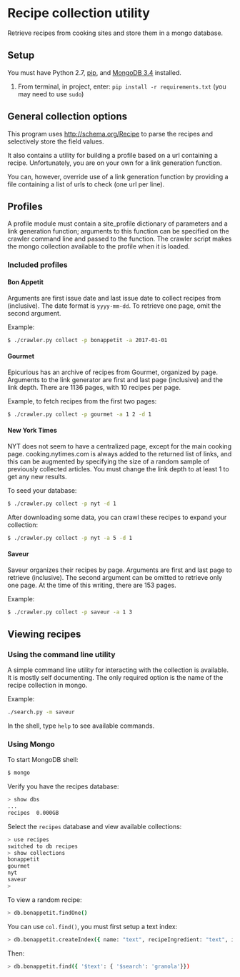 # Recipe collection utility

Retrieve recipes from cooking sites and store them in a mongo database.

## Setup

You must have Python 2.7, [pip](https://pip.pypa.io/en/stable/installing/), and [MongoDB 3.4](https://www.mongodb.com/) installed.

1. From terminal, in project, enter: `pip install -r requirements.txt` (you may need to use `sudo`)

## General collection options

This program uses http://schema.org/Recipe to parse the recipes and selectively
store the field values.

It also contains a utility for building a profile based on a url containing a
recipe.  Unfortunately, you are on your own for a link generation function.

You can, however, override use of a link generation function by providing a
file containing a list of urls to check (one url per line).

## Profiles

A profile module must contain a site_profile dictionary of parameters and a link
generation function; arguments to this function can be specified on the crawler
command line and passed to the function.  The crawler script makes the mongo
collection available to the profile when it is loaded.

### Included profiles

#### Bon Appetit

Arguments are first issue date and last issue date to collect recipes from
(inclusive).  The date format is `yyyy-mm-dd`.  To retrieve one page, omit
the second argument.

Example:

```sh
$ ./crawler.py collect -p bonappetit -a 2017-01-01
```

#### Gourmet

Epicurious has an archive of recipes from Gourmet, organized by page.  Arguments
to the link generator are first and last page (inclusive) and the link depth.
There are 1136 pages, with 10 recipes per page.

Example, to fetch recipes from the first two pages:

```sh
$ ./crawler.py collect -p gourmet -a 1 2 -d 1
```

#### New York Times

NYT does not seem to have a centralized page, except for the main cooking page.
cooking.nytimes.com is always added to the returned list of links, and this can
be augmented by specifying the size of a random sample of previously collected
articles.  You must change the link depth to at least 1 to get any new results.

To seed your database:

```sh
$ ./crawler.py collect -p nyt -d 1
```

After downloading some data, you can crawl these recipes to expand your collection:

```sh
$ ./crawler.py collect -p nyt -a 5 -d 1
```

#### Saveur

Saveur organizes their recipes by page.  Arguments are first and last page to
retrieve (inclusive).  The second argument can be omitted to retrieve only one
page.  At the time of this writing, there are 153 pages.

Example:

```sh
$ ./crawler.py collect -p saveur -a 1 3
```

## Viewing recipes

### Using the command line utility

A simple command line utility for interacting with the collection is available.
It is mostly self documenting.  The only required option is the name of the
recipe collection in mongo.

Example:

```sh
./search.py -m saveur
```

In the shell, type ```help``` to see available commands.

### Using Mongo

To start MongoDB shell:

```sh
$ mongo
```

Verify you have the recipes database:

```sh
> show dbs
...
recipes  0.000GB
```

Select the `recipes` database and view available collections:

```sh
> use recipes
switched to db recipes
> show collections
bonappetit
gourmet
nyt
saveur
>
```

To view a random recipe:

```sh
> db.bonappetit.findOne()
```

You can use `col.find()`, you must first setup a text index:

```sh
> db.bonappetit.createIndex({ name: "text", recipeIngredient: "text", instructions: "text"})
```

Then:

```sh
> db.bonappetit.find({ '$text': { '$search': 'granola'}})
```
